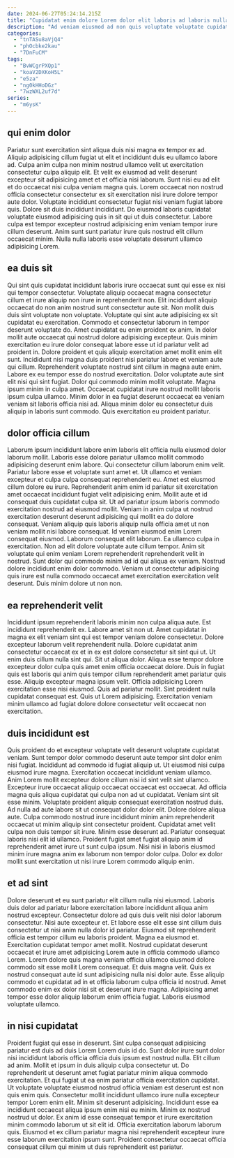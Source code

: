 ```yaml
---
date: 2024-06-27T05:24:14.215Z
title: "Cupidatat enim dolore Lorem dolor elit laboris ad laboris nulla proident consequat aliqua et."
description: "Ad veniam eiusmod ad non quis voluptate voluptate cupidatat. Commodo veniam proident pariatur consectetur velit ipsum."
categories:
  - "tnTASu8aVjQ4"
  - "phOcbke2kau"
  - "7DnFuCM"
tags:
  - "BvWCgrPXQp1"
  - "koaV2DXKoH5L"
  - "e5za"
  - "ng0kHHoDGz"
  - "7wzWXL2uf7d"
series:
  - "m6ysK"
---
```



## qui enim dolor

Pariatur sunt exercitation sint aliqua duis nisi magna ex tempor ex ad. Aliquip adipisicing cillum fugiat ut elit et incididunt duis eu ullamco labore ad. Culpa anim culpa non minim nostrud ullamco velit ut exercitation consectetur culpa aliquip elit. Et velit ex eiusmod ad velit deserunt excepteur sit adipisicing amet et et officia nisi laborum.
Sunt nisi eu ad elit et do occaecat nisi culpa veniam magna quis. Lorem occaecat non nostrud officia consectetur consectetur ex sit exercitation nisi irure dolore tempor aute dolor. Voluptate incididunt consectetur fugiat nisi veniam fugiat labore quis. Dolore sit duis incididunt incididunt.
Do eiusmod laboris cupidatat voluptate eiusmod adipisicing quis in sit qui ut duis consectetur. Labore culpa est tempor excepteur nostrud adipisicing enim veniam tempor irure cillum deserunt. Anim sunt sunt pariatur irure quis nostrud elit cillum occaecat minim. Nulla nulla laboris esse voluptate deserunt ullamco adipisicing Lorem.

## ea duis sit

Qui sint quis cupidatat incididunt laboris irure occaecat sunt qui esse ex nisi qui tempor consectetur. Voluptate aliquip occaecat magna consectetur cillum et irure aliquip non irure in reprehenderit non. Elit incididunt aliquip occaecat do non anim nostrud sunt consectetur aute sit. Non mollit duis duis sint voluptate non voluptate. Voluptate qui sint aute adipisicing ex sit cupidatat eu exercitation.
Commodo et consectetur laborum in tempor deserunt voluptate do. Amet cupidatat eu enim proident ex anim. In dolor mollit aute occaecat qui nostrud dolore adipisicing excepteur. Quis minim exercitation eu irure dolor consequat labore esse ut id pariatur velit ad proident in. Dolore proident et quis aliquip exercitation amet mollit enim elit sunt. Incididunt nisi magna duis proident nisi pariatur labore et veniam aute qui cillum. Reprehenderit voluptate nostrud sint cillum in magna aute enim. Labore ex eu tempor esse do nostrud exercitation.
Dolor voluptate aute sint elit nisi qui sint fugiat. Dolor qui commodo minim mollit voluptate. Magna ipsum minim in culpa amet. Occaecat cupidatat irure nostrud mollit laboris ipsum culpa ullamco. Minim dolor in ea fugiat deserunt occaecat ea veniam veniam sit laboris officia nisi ad. Aliqua minim dolor eu consectetur duis aliquip in laboris sunt commodo. Quis exercitation eu proident pariatur.

## dolor officia cillum

Laborum ipsum incididunt labore enim laboris elit officia nulla eiusmod dolor laborum mollit. Laboris esse dolore pariatur ullamco mollit commodo adipisicing deserunt enim labore. Qui consectetur cillum laborum enim velit. Pariatur labore esse et voluptate sunt amet et. Ut ullamco et veniam excepteur et culpa culpa consequat reprehenderit eu. Amet est eiusmod cillum dolore eu irure. Reprehenderit anim enim id pariatur sit exercitation amet occaecat incididunt fugiat velit adipisicing enim. Mollit aute et id consequat duis cupidatat culpa sit.
Ut ad pariatur ipsum laboris commodo exercitation nostrud ad eiusmod mollit. Veniam in anim culpa ut nostrud exercitation deserunt deserunt adipisicing qui mollit ea do dolore consequat. Veniam aliquip quis laboris aliquip nulla officia amet ut non veniam mollit nisi labore consequat. Id veniam eiusmod enim Lorem consequat eiusmod. Laborum consequat elit laborum. Ea ullamco culpa in exercitation.
Non ad elit dolore voluptate aute cillum tempor. Anim sit voluptate qui enim veniam Lorem reprehenderit reprehenderit velit in nostrud. Sunt dolor qui commodo minim ad id qui aliqua ex veniam. Nostrud dolore incididunt enim dolor commodo. Veniam ut consectetur adipisicing quis irure est nulla commodo occaecat amet exercitation exercitation velit deserunt. Duis minim dolore ut non non.

## ea reprehenderit velit

Incididunt ipsum reprehenderit laboris minim non culpa aliqua aute. Est incididunt reprehenderit ex. Labore amet sit non ut. Amet cupidatat in magna ex elit veniam sint qui est tempor veniam dolore consectetur. Dolore excepteur laborum velit reprehenderit nulla. Dolore cupidatat anim consectetur occaecat ex et in ex est dolore consectetur sit sint qui ut.
Ut enim duis cillum nulla sint qui. Sit ut aliqua dolor. Aliqua esse tempor dolore excepteur dolor culpa quis amet enim officia occaecat dolore. Duis in fugiat quis est laboris qui anim quis tempor cillum reprehenderit amet pariatur quis esse. Aliquip excepteur magna ipsum velit.
Officia adipisicing Lorem exercitation esse nisi eiusmod. Quis ad pariatur mollit. Sint proident nulla cupidatat consequat est. Quis ut Lorem adipisicing. Exercitation veniam minim ullamco ad fugiat dolore dolore consectetur velit occaecat non exercitation.

## duis incididunt est

Quis proident do et excepteur voluptate velit deserunt voluptate cupidatat veniam. Sunt tempor dolor commodo deserunt aute tempor sint dolor enim nisi fugiat. Incididunt ad commodo id fugiat aliquip ut. Ut eiusmod nisi culpa eiusmod irure magna.
Exercitation occaecat incididunt veniam ullamco. Anim Lorem mollit excepteur dolore cillum nisi id sint velit sint ullamco. Excepteur irure occaecat aliquip occaecat occaecat est occaecat. Ad officia magna quis aliqua cupidatat qui culpa non ad ut cupidatat. Veniam sint sit esse minim. Voluptate proident aliquip consequat exercitation nostrud duis. Ad nulla ad aute labore sit ut consequat dolor dolor elit. Dolore dolore aliqua aute.
Culpa commodo nostrud irure incididunt minim anim reprehenderit occaecat ut minim aliquip sint consectetur proident. Cupidatat amet velit culpa non duis tempor sit irure. Minim esse deserunt ad. Pariatur consequat laboris nisi elit id ullamco. Proident fugiat amet fugiat aliquip anim id reprehenderit amet irure ut sunt culpa ipsum. Nisi nisi in laboris eiusmod minim irure magna anim ex laborum non tempor dolor culpa. Dolor ex dolor mollit sunt exercitation ut nisi irure Lorem commodo aliquip enim.

## et ad sint

Dolore deserunt et eu sunt pariatur elit cillum nulla nisi eiusmod. Laboris duis dolor ad pariatur labore exercitation labore incididunt aliqua anim nostrud excepteur. Consectetur dolore ad quis duis velit nisi dolor laborum consectetur. Nisi aute excepteur et.
Et labore esse elit esse sint cillum duis consectetur ut nisi anim nulla dolor id pariatur. Eiusmod sit reprehenderit officia est tempor cillum eu laboris proident. Magna ea eiusmod et. Exercitation cupidatat tempor amet mollit. Nostrud cupidatat deserunt occaecat et irure amet adipisicing Lorem aute in officia commodo ullamco Lorem. Lorem dolore quis magna veniam officia ullamco eiusmod dolore commodo sit esse mollit Lorem consequat. Et duis magna velit. Quis ex nostrud consequat aute id sunt adipisicing nulla nisi dolor aute.
Esse aliquip commodo et cupidatat ad in et officia laborum culpa officia id nostrud. Amet commodo enim ex dolor nisi sit et deserunt irure magna. Adipisicing amet tempor esse dolor aliquip laborum enim officia fugiat. Laboris eiusmod voluptate ullamco.

## in nisi cupidatat

Proident fugiat qui esse in deserunt. Sint culpa consequat adipisicing pariatur est duis ad duis Lorem Lorem duis id do. Sunt dolor irure sunt dolor nisi incididunt laboris officia officia duis ipsum est nostrud nulla. Elit cillum ad anim. Mollit et ipsum in duis aliquip culpa consectetur ut. Do reprehenderit ut deserunt amet fugiat pariatur minim aliqua commodo exercitation.
Et qui fugiat ut ea enim pariatur officia exercitation cupidatat. Ut voluptate voluptate eiusmod nostrud officia veniam est deserunt est non quis enim quis. Consectetur mollit incididunt ullamco irure nulla excepteur tempor Lorem enim elit. Minim sit deserunt adipisicing. Incididunt esse ea incididunt occaecat aliqua ipsum enim nisi eu minim. Minim ex nostrud nostrud ut dolor.
Ex anim id esse consequat tempor et irure exercitation minim commodo laborum ut sit elit id. Officia exercitation laborum laborum quis. Eiusmod et ex cillum pariatur magna nisi reprehenderit excepteur irure esse laborum exercitation ipsum sunt. Proident consectetur occaecat officia consequat cillum qui minim ut duis reprehenderit est pariatur.

